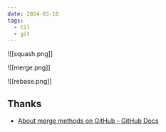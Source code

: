 ```yaml
---
date: 2024-03-10
tags:
  - til
  - git
---
```


![[squash.png]]

![[merge.png]]

![[rebase.png]]

## Thanks

- [About merge methods on GitHub - GitHub Docs](https://docs.github.com/en/repositories/configuring-branches-and-merges-in-your-repository/configuring-pull-request-merges/about-merge-methods-on-github)
